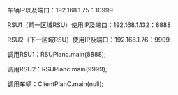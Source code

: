 

车辆IP以及端口：192.168.1.75：10999

RSU1（前一区域RSU）使用IP及端口：192.168.1.132：8888

RSU2（下一区域RSU）使用IP及端口：192.168.1.76：9999

调用RSU1：RSUPlanc.main(8888);

调用RSU2：RSUPlanc.main(9999);

调用车辆：ClientPlanC.main(null);
